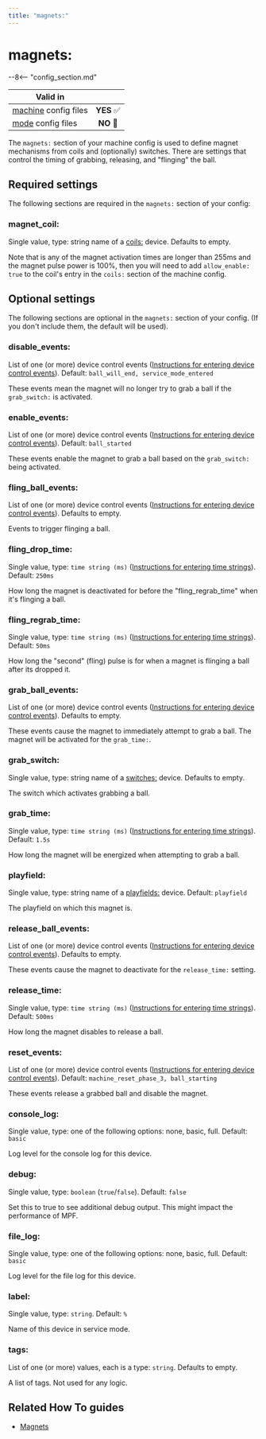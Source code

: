 ```yaml
---
title: "magnets:"
---
```


# magnets:


--8<-- "config_section.md"

| Valid in | |
|-----|:----:|
|[machine](instructions/machine_config.md) config files |**YES** :white_check_mark:|
|[mode](instructions/mode_config.md) config files|**NO** :no_entry_sign:|

The `magnets:` section of your machine config is used to define magnet
mechanisms from coils and (optionally) switches. There are settings that
control the timing of grabbing, releasing, and "flinging" the ball.

## Required settings

The following sections are required in the `magnets:` section of your
config:

### magnet_coil:

Single value, type: string name of a [coils:](coils.md) device. Defaults to empty.

Note that is any of the magnet activation times are longer than 255ms
and the magnet pulse power is 100%, then you will need to add
`allow_enable: true` to the coil's entry in the `coils:` section of the
machine config.

## Optional settings

The following sections are optional in the `magnets:` section of your
config. (If you don't include them, the default will be used).

### disable_events:

List of one (or more) device control events
([Instructions for entering device control events](instructions/device_control_events.md)). Default: `ball_will_end, service_mode_entered`

These events mean the magnet will no longer try to grab a ball if the
`grab_switch:` is activated.

### enable_events:

List of one (or more) device control events
([Instructions for entering device control events](instructions/device_control_events.md)). Default: `ball_started`

These events enable the magnet to grab a ball based on the
`grab_switch:` being activated.

### fling_ball_events:

List of one (or more) device control events
([Instructions for entering device control events](instructions/device_control_events.md)). Defaults to empty.

Events to trigger flinging a ball.

### fling_drop_time:

Single value, type: `time string (ms)`
([Instructions for entering time strings](instructions/time_strings.md)). Default: `250ms`

How long the magnet is deactivated for before the "fling_regrab_time"
when it's flinging a ball.

### fling_regrab_time:

Single value, type: `time string (ms)`
([Instructions for entering time strings](instructions/time_strings.md)). Default: `50ms`

How long the "second" (fling) pulse is for when a magnet is flinging a
ball after its dropped it.

### grab_ball_events:

List of one (or more) device control events
([Instructions for entering device control events](instructions/device_control_events.md)). Defaults to empty.

These events cause the magnet to immediately attempt to grab a ball. The
magnet will be activated for the `grab_time:`.

### grab_switch:

Single value, type: string name of a
[switches:](switches.md) device. Defaults to
empty.

The switch which activates grabbing a ball.

### grab_time:

Single value, type: `time string (ms)`
([Instructions for entering time strings](instructions/time_strings.md)). Default: `1.5s`

How long the magnet will be energized when attempting to grab a ball.

### playfield:

Single value, type: string name of a
[playfields:](playfields.md) device. Default:
`playfield`

The playfield on which this magnet is.

### release_ball_events:

List of one (or more) device control events
([Instructions for entering device control events](instructions/device_control_events.md)). Defaults to empty.

These events cause the magnet to deactivate for the `release_time:`
setting.

### release_time:

Single value, type: `time string (ms)`
([Instructions for entering time strings](instructions/time_strings.md)). Default: `500ms`

How long the magnet disables to release a ball.

### reset_events:

List of one (or more) device control events
([Instructions for entering device control events](instructions/device_control_events.md)). Default: `machine_reset_phase_3, ball_starting`

These events release a grabbed ball and disable the magnet.

### console_log:

Single value, type: one of the following options: none, basic, full.
Default: `basic`

Log level for the console log for this device.

### debug:

Single value, type: `boolean` (`true`/`false`). Default: `false`

Set this to true to see additional debug output. This might impact the
performance of MPF.

### file_log:

Single value, type: one of the following options: none, basic, full.
Default: `basic`

Log level for the file log for this device.

### label:

Single value, type: `string`. Default: `%`

Name of this device in service mode.

### tags:

List of one (or more) values, each is a type: `string`. Defaults to
empty.

A list of tags. Not used for any logic.

## Related How To guides

* [Magnets](../mechs/magnets/index.md)
